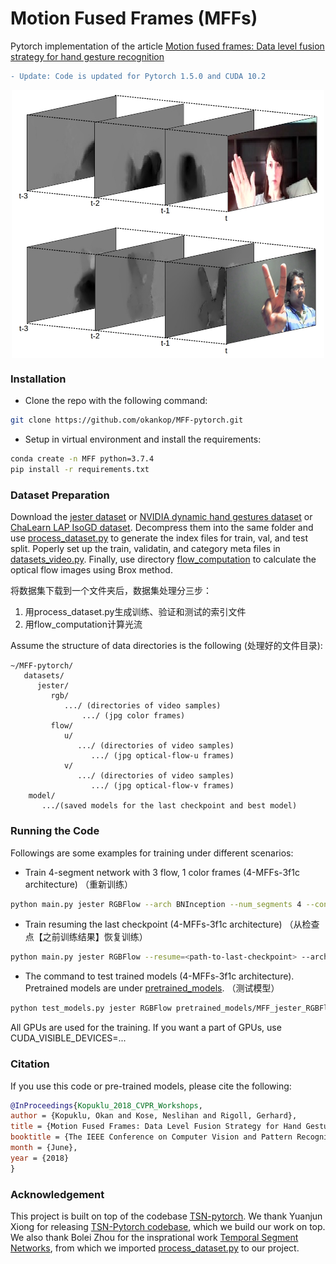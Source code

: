 # Motion Fused Frames (MFFs)

Pytorch implementation of the article [Motion fused frames: Data level fusion strategy for hand gesture recognition](http://openaccess.thecvf.com/content_cvpr_2018_workshops/papers/w41/Kopuklu_Motion_Fused_Frames_CVPR_2018_paper.pdf) 

```diff
- Update: Code is updated for Pytorch 1.5.0 and CUDA 10.2
```

<p align="center"><img src="./images/motion_fused_frames.jpg" align="middle" width="500" title="Motion Fused Frames" /></p>


### Installation
* Clone the repo with the following command:
```bash
git clone https://github.com/okankop/MFF-pytorch.git
```

* Setup in virtual environment and install the requirements:
```bash
conda create -n MFF python=3.7.4
pip install -r requirements.txt
```

### Dataset Preparation
Download the [jester dataset](https://www.twentybn.com/datasets/something-something) or [NVIDIA dynamic hand gestures dataset](http://research.nvidia.com/publication/online-detection-and-classification-dynamic-hand-gestures-recurrent-3d-convolutional) or [ChaLearn LAP IsoGD dataset](http://www.cbsr.ia.ac.cn/users/jwan/database/isogd.html). 
Decompress them into the same folder and use [process_dataset.py](dataset_process/process_dataset.py) to generate the index files for train, val, and test split. Poperly set up the train, validatin, and category meta files in [datasets_video.py](gesture_recognition/datasets_video.py). Finally, use directory [flow_computation](https://github.com/okankop/flow_computation) to calculate the optical flow images using Brox method.

将数据集下载到一个文件夹后，数据集处理分三步：  
1. 用process_dataset.py生成训练、验证和测试的索引文件
2. 用flow_computation计算光流


Assume the structure of data directories is the following (处理好的文件目录):

```misc
~/MFF-pytorch/
   datasets/
      jester/
         rgb/
            .../ (directories of video samples)
                .../ (jpg color frames)
         flow/
            u/
               .../ (directories of video samples)
                  .../ (jpg optical-flow-u frames)
            v/
               .../ (directories of video samples)
                  .../ (jpg optical-flow-v frames)
    model/
       .../(saved models for the last checkpoint and best model)
```


### Running the Code
Followings are some examples for training under different scenarios:

* Train 4-segment network with 3 flow, 1 color frames (4-MFFs-3f1c architecture)
（重新训练）
```bash
python main.py jester RGBFlow --arch BNInception --num_segments 4 --consensus_type MLP --num_motion 3  --batch-size 32
```

* Train resuming the last checkpoint (4-MFFs-3f1c architecture)
（从检查点【之前训练结果】恢复训练）
```bash
python main.py jester RGBFlow --resume=<path-to-last-checkpoint> --arch BNInception --consensus_type MLP --num_segments 4 --num_motion 3  --batch-size 32
```

* The command to test trained models (4-MFFs-3f1c architecture). Pretrained models are under [pretrained_models](pretrained_models).
  （测试模型）
```bash
python test_models.py jester RGBFlow pretrained_models/MFF_jester_RGBFlow_BNInception_segment4_3f1c_best.pth.tar --arch BNInception --consensus_type MLP --test_crops 1 --num_motion 3 --test_segments 4
```

All GPUs are used for the training. If you want a part of GPUs, use CUDA_VISIBLE_DEVICES=...

### Citation
If you use this code or pre-trained models, please cite the following:

```bibtex
@InProceedings{Kopuklu_2018_CVPR_Workshops,
author = {Kopuklu, Okan and Kose, Neslihan and Rigoll, Gerhard},
title = {Motion Fused Frames: Data Level Fusion Strategy for Hand Gesture Recognition},
booktitle = {The IEEE Conference on Computer Vision and Pattern Recognition (CVPR) Workshops},
month = {June},
year = {2018}
}
```

### Acknowledgement
This project is built on top of the codebase [TSN-pytorch](https://github.com/yjxiong/temporal-segment-networks). We thank Yuanjun Xiong for releasing [TSN-Pytorch codebase](https://github.com/yjxiong/temporal-segment-networks), which we build our work on top. We also thank Bolei Zhou for the insprational work [Temporal Segment Networks](https://arxiv.org/pdf/1711.08496.pdf), from which we imported [process_dataset.py](https://github.com/metalbubble/TRN-pytorch/blob/master/process_dataset.py) to our project.
